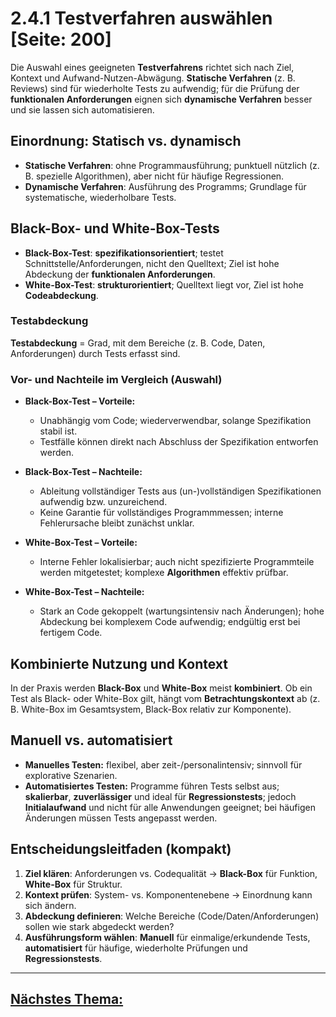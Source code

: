 # 2.4.1 Testverfahren auswählen [Seite: 200]

Die Auswahl eines geeigneten **Testverfahrens** richtet sich nach Ziel, Kontext und Aufwand-Nutzen-Abwägung. **Statische Verfahren** (z. B. Reviews) sind für wiederholte Tests zu aufwendig; für die Prüfung der **funktionalen Anforderungen** eignen sich **dynamische Verfahren** besser und sie lassen sich automatisieren. 

## Einordnung: Statisch vs. dynamisch

* **Statische Verfahren**: ohne Programmausführung; punktuell nützlich (z. B. spezielle Algorithmen), aber nicht für häufige Regressionen. 
* **Dynamische Verfahren**: Ausführung des Programms; Grundlage für systematische, wiederholbare Tests. 

## Black-Box- und White-Box-Tests

* **Black-Box-Test**: **spezifikationsorientiert**; testet Schnittstelle/Anforderungen, nicht den Quelltext; Ziel ist hohe Abdeckung der **funktionalen Anforderungen**. 
* **White-Box-Test**: **strukturorientiert**; Quelltext liegt vor, Ziel ist hohe **Codeabdeckung**. 

### **Testabdeckung**

**Testabdeckung** = Grad, mit dem Bereiche (z. B. Code, Daten, Anforderungen) durch Tests erfasst sind. 

### Vor- und Nachteile im Vergleich (Auswahl)

* **Black-Box-Test – Vorteile:**

  * Unabhängig vom Code; wiederverwendbar, solange Spezifikation stabil ist.
  * Testfälle können direkt nach Abschluss der Spezifikation entworfen werden. 
* **Black-Box-Test – Nachteile:**

  * Ableitung vollständiger Tests aus (un-)vollständigen Spezifikationen aufwendig bzw. unzureichend.
  * Keine Garantie für vollständiges Programmmessen; interne Fehlerursache bleibt zunächst unklar. 
* **White-Box-Test – Vorteile:**

  * Interne Fehler lokalisierbar; auch nicht spezifizierte Programmteile werden mitgetestet; komplexe **Algorithmen** effektiv prüfbar. 
* **White-Box-Test – Nachteile:**

  * Stark an Code gekoppelt (wartungsintensiv nach Änderungen); hohe Abdeckung bei komplexem Code aufwendig; endgültig erst bei fertigem Code. 

## Kombinierte Nutzung und Kontext

In der Praxis werden **Black-Box** und **White-Box** meist **kombiniert**. Ob ein Test als Black- oder White-Box gilt, hängt vom **Betrachtungskontext** ab (z. B. White-Box im Gesamtsystem, Black-Box relativ zur Komponente). 

## Manuell vs. automatisiert

* **Manuelles Testen:** flexibel, aber zeit-/personalintensiv; sinnvoll für explorative Szenarien. 
* **Automatisiertes Testen:** Programme führen Tests selbst aus; **skalierbar**, **zuverlässiger** und ideal für **Regressionstests**; jedoch **Initialaufwand** und nicht für alle Anwendungen geeignet; bei häufigen Änderungen müssen Tests angepasst werden.

## Entscheidungsleitfaden (kompakt)

1. **Ziel klären**: Anforderungen vs. Codequalität → **Black-Box** für Funktion, **White-Box** für Struktur.
2. **Kontext prüfen**: System- vs. Komponentenebene → Einordnung kann sich ändern. 
3. **Abdeckung definieren**: Welche Bereiche (Code/Daten/Anforderungen) sollen wie stark abgedeckt werden? 
4. **Ausführungsform wählen**: **Manuell** für einmalige/erkundende Tests, **automatisiert** für häufige, wiederholte Prüfungen und **Regressionstests**.

---

## [Nächstes Thema:](./2.4.2_Testfaelle_formulieren.md)